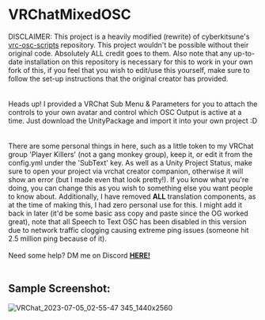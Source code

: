 # VRChatMixedOSC
DISCLAIMER: This project is a heavily modified (rewrite) of cyberkitsune's [vrc-osc-scripts](https://github.com/cyberkitsune/vrc-osc-scripts) repository. This project wouldn't be possible without their original code. Absolutely ALL credit goes to them. Also note that any up-to-date installation on this repository is necessary for this to work in your own fork of this, if you feel that you wish to edit/use this yourself, make sure to follow the set-up instructions that the original creator has provided.
<br>
<br>
<br>
Heads up! I provided a VRChat Sub Menu & Parameters for you to attach the controls to your own avatar and control which OSC Output is active at a time. Just download the UnityPackage and import it into your own project :D
<br>
<br>
<br>
There are some personal things in here, such as a little token to my VRChat group 'Player Killers' (not a gang monkey group), keep it, or edit it from the config.yml under the 'SubText' key. As well as a Unity Project Status, make sure to open your project via vrchat creator companion, otherwise it will show an error (but I made even that look pretty!). If you know what you're doing, you can change this as you wish to something else you want people to know about. Additionally, I have removed **ALL** translation components, as at the time of making this, I had zero personal use for this. I might add it back in later (it'd be some basic ass copy and paste since the OG worked great), note that all Speech to Text OSC has been disabled in this version due to network traffic clogging causing extreme ping issues (someone hit 2.5 million ping because of it).
<br>
<br>
Need some help? DM me on Discord [**HERE!**](https://discordapp.com/users/748164832028655717)
<br>
<br>
## __Sample Screenshot__:
![VRChat_2023-07-05_02-55-47 345_1440x2560](https://cdn.discordapp.com/attachments/999011782469365900/1156277449873686569/VRChat_2023-09-27_03-07-35.920_720x1280.png?ex=6515b44a&is=651462ca&hm=92c799733bb71898bc5b038a8b8a29582f866302d0c16dd3576df7fcf518fe15&)
